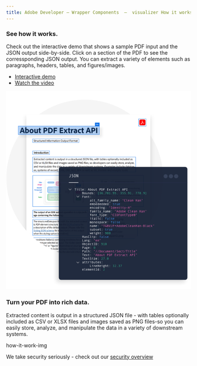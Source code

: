 ```yaml
---
title: Adobe Developer — Wrapper Components  —  visualizer How it works
---
```


<TextBlock slots="heading,text,buttons,image" theme="lightest" className="padding-zero-visualizer see-how-it-works how-it-work-font how-it-work-text-align how-it-work-img-align"/>

### See how it works.

Check out the interactive demo that shows a sample 
PDF input and the JSON output side-by-side. Click on a section of the PDF 
to see the corressponding JSON output. You can extract a variety of elements such as 
paragraphs, headers, tables, and figures/images.
  
- [Interactive demo](https://www.adobe.com/go/pdfEmbedAPI_demo)
- [Watch the video](https://app.frame.io/r/376fbe2b-b4f2-4833-8fba-09bb711a8f4c)

![Create Source Support](../images/ExtractVisualizer_Graphic.png)


<TextBlock slots="heading, text" theme="lightest"  className="how-it-work-richText padding-zero-visualizer rich-text-data how-it-work-font"/>

 ### Turn your PDF into rich data.

 Extracted content is output in a structured JSON file - with tables optionally included as CSV or XLSX files and images
 saved as PNG files-so you can easily store, analyze, and manipulate the data in a variety of downstream systems.

<TextBlock slots="assetImg" theme="lightest" width="100%" imageOnly className="padding-zero-visualizer media-bottom-padding"/>

how-it-work-img

<TextBlock slots="text" theme="lightest" isCentered className="media-bottom-padding link position-up linking How-it-works sec-overview"/>

We take security seriously - check out our [security overview](https://www.adobe.com/content/dam/cc/en/security/pdfs/AdobeDocumentServices_SecurityOverview.pdf)